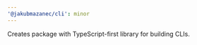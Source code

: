```yaml
---
'@jakubmazanec/cli': minor
---
```


Creates package with TypeScript-first library for building CLIs.
